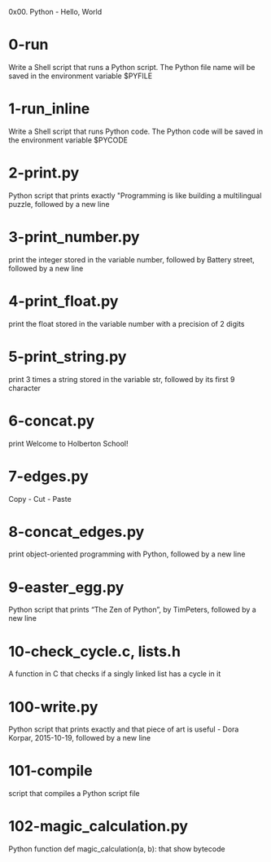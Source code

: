 0x00. Python - Hello, World

# 0-run
Write a Shell script that runs a Python script.
The Python file name will be saved in the environment variable $PYFILE

# 1-run_inline
Write a Shell script that runs Python code.
The Python code will be saved in the environment variable $PYCODE

# 2-print.py
Python script that prints exactly "Programming is like building a multilingual puzzle, followed by a new line

# 3-print_number.py
print the integer stored in the variable number, followed by Battery street, followed by a new line

# 4-print_float.py
print the float stored in the variable number with a precision of 2 digits

# 5-print_string.py
print 3 times a string stored in the variable str, followed by its first 9 character

# 6-concat.py
print Welcome to Holberton School!

# 7-edges.py
Copy - Cut - Paste

# 8-concat_edges.py
print object-oriented programming with Python, followed by a new line

# 9-easter_egg.py
Python script that prints “The Zen of Python”, by TimPeters, followed by a new line

# 10-check_cycle.c, lists.h
A function in C that checks if a singly linked list has a cycle in it

# 100-write.py
Python script that prints exactly and that piece of art is useful - Dora Korpar, 2015-10-19, followed by a new line

# 101-compile
script that compiles a Python script file

# 102-magic_calculation.py
Python function def magic_calculation(a, b): that show bytecode
